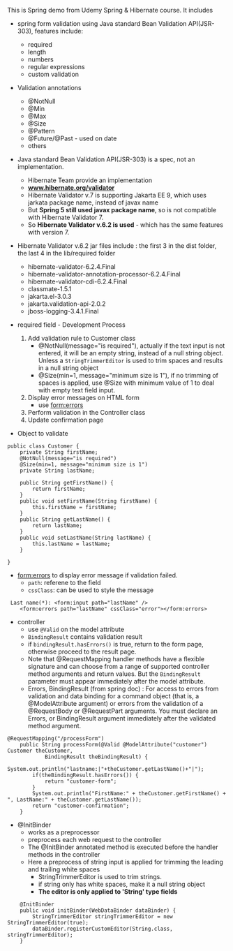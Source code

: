 This is Spring demo from Udemy Spring & Hibernate course. It includes 
- spring form validation using Java standard Bean Validation API(JSR-303), features include:
	- required
	- length
	- numbers
	- regular expressions
	- custom validation
- Validation annotations
	- @NotNull
	- @Min
	- @Max
	- @Size
	- @Pattern
	- @Future/@Past - used on date
	- others
- Java standard Bean Validation API(JSR-303) is a spec, not an implementation.
	- Hibernate Team provide an implementation
	- **www.hibernate.org/validator**
	- Hibernate Validator v.7 is supporting Jakarta EE 9, which uses jarkata package name, instead of javax name
	- But **Spring 5 still used javax package name**, so is not compatible with Hibernate Validator 7. 
	- So **Hibernate Validator v.6.2 is used** - which has the same features with version 7.
-  Hibernate Validator v.6.2 jar files include : the first 3 in the dist folder, the last 4 in the lib/required folder
	- hibernate-validator-6.2.4.Final
	- hibernate-validator-annotation-processor-6.2.4.Final
	- hibernate-validator-cdi-6.2.4.Final
	- classmate-1.5.1
	- jakarta.el-3.0.3
	- jakarta.validation-api-2.0.2
	- jboss-logging-3.4.1.Final
- required field - Development Process
	1. Add validation rule to Customer class
		- @NotNull(message="is required"), actually if the text input is not entered, it will be an empty string, instead of a null string object. Unless a `StringTrimmerEditor` is used to trim spaces and results in a null string object
		- @Size(min=1, message="minimum size is 1"), if no trimming of spaces is applied, use @Size with minimum value of 1 to deal with empty text field input. 
	2. Display error messages on HTML form 
		- use <form:errors> 
	3. Perform validation in the Controller class
	4. Update confirmation page

- Object to validate
```
public class Customer {
	private String firstName;
	@NotNull(message="is required")
	@Size(min=1, message="minimum size is 1")
	private String lastName;
	
	public String getFirstName() {
		return firstName;
	}
	public void setFirstName(String firstName) {
		this.firstName = firstName;
	}
	public String getLastName() {
		return lastName;
	}
	public void setLastName(String lastName) {
		this.lastName = lastName;
	}
	
}
```
- <form:errors> to display error message if validation failed. 
	- `path`: referene to the field
	- `cssClass`: can be used to style the message

```
 Last name(*): <form:input path="lastName" />
	<form:errors path="lastName" cssClass="error"></form:errors> 
```

- controller
	- use `@Valid` on the model attribute
	- `BindingResult` contains validation result
	- if `bindingResult.hasErrors()` is true, return to the form page, otherwise proceed to the result page.
	- Note that @RequestMapping handler methods have a flexible signature and can choose from a range of supported controller method arguments and return values. But the `BindingResult` parameter must appear immediately after the model attribute. 
	- Errors, BindingResult (from spring doc) : For access to errors from validation and data binding for a command object (that is, a @ModelAttribute argument) or errors from the validation of a @RequestBody or @RequestPart arguments. You must declare an Errors, or BindingResult argument immediately after the validated method argument.

```
@RequestMapping("/processForm")
	public String processForm(@Valid @ModelAttribute("customer") Customer theCustomer,
			BindingResult theBindingResult) {
		System.out.println("lastname:|"+theCustomer.getLastName()+"|");
		if(theBindingResult.hasErrors()) {
			return "customer-form";
		}
		System.out.println("FirstName:" + theCustomer.getFirstName() + ", LastName:" + theCustomer.getLastName());
		return "customer-confirmation";
	}
```

- @InitBinder
	- works as a preprocessor
	- preprocess each web request to the controller
	- The @InitBinder annotated method is executed before the handler methods in the controller
	- Here a preprocess of string input is applied for trimming the leading and trailing white spaces
		- StringTrimmerEditor is used to trim strings.
		- if string only has white spaces, make it a null string object
		- **The editor is only applied to 'String' type fields**

```
	@InitBinder
	public void initBinder(WebDataBinder dataBinder) {
		StringTrimmerEditor stringTrimmerEditor = new StringTrimmerEditor(true);
		dataBinder.registerCustomEditor(String.class, stringTrimmerEditor);
	}
```